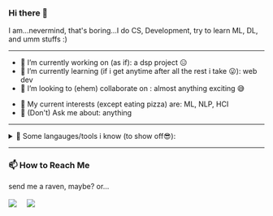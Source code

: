 ### Hi there 👋
I am...nevermind, that's boring...I do CS, Development, try to learn ML, DL, and umm stuffs :) 
<!--
**kobi-2/kobi-2** is a ✨ _special_ ✨ repository because its `README.md` (this file) appears on your GitHub profile. -->

---

- 🔭 I’m currently working on (as if): a dsp project 😑 
- 🌱 I’m currently learning (if i get anytime after all the rest i take 😛):  web dev 
- 👯 I’m looking to (ehem) collaborate on : almost anything exciting 😅  
<!-- - 🤔 I’m looking for help with ... -->
- 🍕 My current interests (except eating pizza) are: ML, NLP, HCI  
- 💬 (Don't) Ask me about: anything  
<!-- - 📫 How to reach me: send a raven maybe? or maybe just an email at [almushabbir@iut-dhaka.edu](almushabbir@iut-dhaka.edu) -->
<!-- - ⚡ Fun fact: ... --> 

---

<details>
<summary> 🧮 Some langauges/tools i know (to show off😎): </summary>
 🐍 ☕ c c++ c# Kotlin (couldn't find any emojis for these 😏) 
</details> 

---

### 📫 How to Reach Me
<p>
 send me a raven, maybe? or... <br> <br>
  <a target="_blank"href="https://www.linkedin.com/in/mueeze-al-mushabbir/"><img src="https://img.shields.io/badge/linkedin-%230077B5.svg?&style=for-the-badge&logo=linkedin&logoColor=white" /></a>&nbsp;&nbsp;&nbsp;&nbsp;
  <!-- <a target="_blank"href="https://twitter.com/mueeze11"><img src="https://img.shields.io/badge/twitter-%231DA1F2.svg?&style=for-the-badge&logo=twitter&logoColor=white" /></a>&nbsp;&nbsp;&nbsp;&nbsp; -->
  <a href="mailto:almushabbir@iut-dhaka.edu"><img src="https://img.shields.io/badge/gmail-%23D14836.svg?&style=for-the-badge&logo=gmail&logoColor=white" /></a>&nbsp;&nbsp;&nbsp;&nbsp;
</p>
